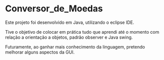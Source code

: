 # Conversor_de_Moedas
Este projeto foi desenvolvido em Java, utilizando o eclipse IDE.

Tive o objetivo de colocar em prática tudo que aprendi até o momento com relação a orientação a objetos,
padrão observer e Java swing.

Futuramente, ao ganhar mais conhecimento da linguagem, pretendo melhorar alguns aspectos da GUI.

